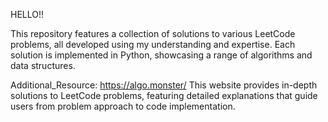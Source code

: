 HELLO!!

This repository features a collection of solutions to various LeetCode problems, all developed using my understanding and expertise.
Each solution is implemented in Python, showcasing a range of algorithms and data structures.



Additional_Resource:
https://algo.monster/
This website provides in-depth solutions to LeetCode problems, featuring detailed explanations that guide users from problem approach to code implementation.
